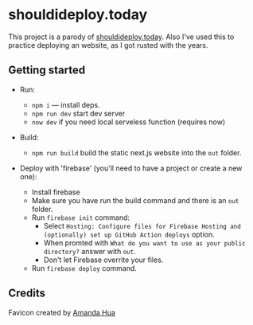 # shouldideploy.today

This project is a parody of [shouldideploy.today](https://shouldideploy.today).
Also I've used this to practice deploying an website, as I got rusted with the years.

## Getting started

* Run:
    * `npm i` — install deps.
    * `npm run dev` start dev server
    * `now dev` if you need local serveless function (requires now)

* Build:
    * `npm run build` build the static next.js website into the `out` folder.

* Deploy with 'firebase' (you'll need to have a project or create a new one):
    * Install firebase
    * Make sure you have run the build command and there is an `out` folder.
    * Run `firebase init` command:
        * Select `Hosting: Configure files for Firebase Hosting and (optionally) set up GitHub Action deploys` option.
        * When promted with `What do you want to use as your public directory?` answer with `out`.
        * Don't let Firebase overrite your files.
    * Run `firebase deploy` command.


## Credits
Favicon created by [Amanda Hua](https://thenounproject.com/icon/quit-5562075/)
